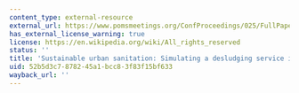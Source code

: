 ```yaml
---
content_type: external-resource
external_url: https://www.pomsmeetings.org/ConfProceedings/025/FullPapers/FullPaper_files/025-1473.pdf
has_external_license_warning: true
license: https://en.wikipedia.org/wiki/All_rights_reserved
status: ''
title: 'Sustainable urban sanitation: Simulating a desludging service in Senegal (PDF)'
uid: 52b5d3c7-8782-45a1-bcc8-3f83f15bf633
wayback_url: ''
---
```

